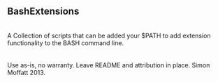 BashExtensions
--------------
<br/>
A Collection of scripts that can be added your $PATH to add extension functionality to the BASH command line.
<br/>
<br/>
<br/>
Use as-is, no warranty.  Leave README and attribution in place.  Simon Moffatt 2013.

